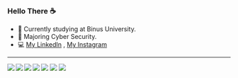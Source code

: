 ### Hello There ☕

- 📖 Currently studying at Binus University.
- 🌱 Majoring Cyber Security.
- 💻 [My LinkedIn](https://www.linkedin.com/in/nicsap/) , [My Instagram](https://www.instagram.com/saputra.nicolas_/)
---
<img src = "https://github-readme-stats.vercel.app/api?username=jon-brandy&show_icons=true&theme=radical" />

<img src = "https://github-readme-stats.vercel.app/api/top-langs/?username=jon-brandy&layout=compact"/>

<img align = "left" src ="https://img.shields.io/badge/c-%2300599C.svg?style=for-the-badge&logo=c&logoColor=white"/>
<img align = "left" src ="https://img.shields.io/badge/html5-%23E34F26.svg?style=for-the-badge&logo=html5&logoColor=white"/>
<img align = "left" src ="https://img.shields.io/badge/css3-%231572B6.svg?style=for-the-badge&logo=css3&logoColor=white"/>
<img align = "left" src ="https://img.shields.io/badge/python-3670A0?style=for-the-badge&logo=python&logoColor=ffdd54"/>
<img src ="https://img.shields.io/badge/shell_script-%23121011.svg?style=for-the-badge&logo=gnu-bash&logoColor=white"/>
